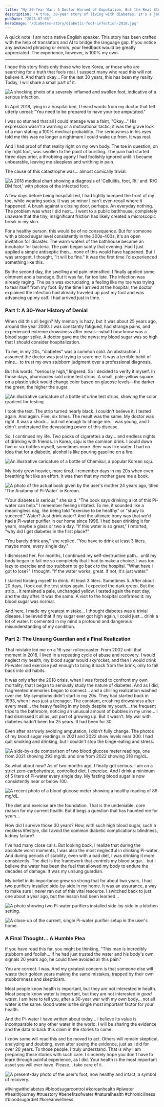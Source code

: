 ```yaml
---
title: "My 30-Year War: A Doctor Warned of Amputation, But the Real Story Began in a Bathhouse"
description: "A true, 30-year story of living with diabetes. It's a journey of regret, discovery, and a surprising guardian that protected me from the worst. This is a lesson I learned the hard way..."
pubDate: "2025-07-08"
heroImage: '/diabetes-story/diabetic-foot-infection-2018.jpg'
---
```


A quick note: I am not a native English speaker. This story has been crafted with the help of translators and AI to bridge the language gap. If you notice any awkward phrasing or errors, your feedback would be greatly appreciated. The experience, however, is 100% my own.

***

I hope this story finds only those who love Korea, or those who are searching for a truth that feels real. I suspect many who read this will not believe it. And that’s okay... For the last 30 years, this has been my reality. Today, I will share a small part of it.

![A shocking photo of a severely inflamed and swollen foot, indicative of a serious infection.](/diabetes-story/diabetic-foot-infection-2018.jpg "The 2018 photo of my foot, on the verge of amputation.")

In April 2018, lying in a hospital bed, I heard words from my doctor that felt utterly unreal: "You need to be prepared to have your toe amputated."

I was so stunned that all I could manage was a faint, "Okay..." His expression wasn't a warning or a motivational tactic; it was the grave look of a man stating a 100% medical probability. The seriousness in his eyes told me this was no longer a nightmare I could wake up from. It was real.

And I had proof of that reality right on my own body. The toe in question, on my right foot, was swollen to the point of bursting. The pain had started three days prior, a throbbing agony I had foolishly ignored until it became unbearable, leaving me sleepless and writhing in pain.

The cause of this catastrophe was... almost comically trivial.

![A 2018 medical chart showing a diagnosis of 'Cellulitis, foot, Rt.' and 'R/O DM foot,' with photos of the infected foot.](/diabetes-story/medical-chart-cellulitis-diagnosis-2018.jpg "The official diagnosis: Cellulitis and Diabetic Foot. The cause was a tiny, unnoticed scrape.")

A few days before being hospitalized, I had lightly bumped the front of my toe, while wearing socks. It was so minor I can't even recall where it happened. A brush against a closing door, perhaps. An everyday nothing. The problem was what I did next... I went to a public bathhouse, completely unaware that the tiny, insignificant friction had likely created a microscopic break in my skin.

For a healthy person, this would be of no consequence. But for someone with a blood sugar level consistently in the 300s-400s, it's an open invitation for disaster. The warm waters of the bathhouse became an incubator for bacteria. The pain began subtly that evening. Had I just applied a simple antiseptic then... none of this would have happened. But I was arrogant. I thought, "It will be fine." It was the first time I'd experienced something like this.

By the second day, the swelling and pain intensified. I finally applied some ointment and a bandage. But it was far, far too late. The infection was already raging. The pain was excruciating, a feeling like my toe was trying to tear itself from my foot. By the time I arrived at the hospital, the doctor explained the infection had already traveled up past my foot and was advancing up my calf. I had arrived just in time.

### Part 1: A 30-Year History of Denial

When did this all begin? My memory is hazy, but it was about 25 years ago, around the year 2000. I was constantly fatigued, had strange pains, and experienced extreme drowsiness after meals—what I now know was a blood sugar spike. A doctor gave me the news: my blood sugar was so high that I should consider hospitalization.

To me, in my 20s, "diabetes" was a common cold. An abstraction. I assumed the doctor was just trying to scare me. It was a terrible habit of mine... to trust my own stubborn judgment over a professional diagnosis.

But his words, "seriously high," lingered. So I decided to verify it myself. In those days, pharmacies sold urine test strips. A small, pale-yellow square on a plastic stick would change color based on glucose levels—the darker the green, the higher the sugar.

![An illustrative caricature of a bottle of urine test strips, showing the color gradient for testing.](/diabetes-story/urine-test-strips-for-diabetes-illustration.jpg "The simple tool I used to confirm my harsh reality: a bottle of litmus test strips.")

I took the test. The strip turned nearly black. I couldn't believe it. I tested again. And again. Five, six times. The result was the same. My doctor was right. It was a shock... but not enough to change me. I was young, and I didn't understand the devastating power of this disease.

So, I continued my life. Two packs of cigarettes a day... and endless nights of drinking with friends. In Korea, soju is the common drink. I could down five or six bottles myself, sometimes more. Beer was like water. I had no idea that for a diabetic, alcohol is like pouring gasoline on a fire.

![An illustrative caricature of a bottle of Chamisul, a popular Korean soju.](/diabetes-story/chamisul-soju-bottle-illustration.jpg "For me back then, soju was a constant companion, and a poison I didn't understand.")

My body grew heavier, more tired. I remember days in my 20s when even breathing felt like an effort. It was then that my mother gave me a book.

![A photo of the actual book given by the user's mother 24 years ago, titled 'The Anatomy of Pi-Water' in Korean.](/diabetes-story/pi-water-book-the-secret-of-pi-water.jpg "The book my mother gave me, 'The Anatomy of Pi-Water'.")

"Your diabetes is serious," she said. "The book says drinking a lot of this Pi-water can help." I remember feeling irritated. To me, it sounded like a meaningless nag, like being told "exercise to be healthy" or "study to succeed." Water? Just drink water? And the ultimate irony was that we'd had a Pi-water purifier in our home since 1996. I had been drinking it for years, maybe a glass or two a day. "If this water is so great," I retorted, "why did I get diabetes in the first place?"

"You barely drink any," she replied. "You have to drink at least 3 liters, maybe more, every single day."

I dismissed her. For months, I continued my self-destructive path... until my body began to fail me so completely that I had to make a choice. I was too lazy to exercise and too stubborn to go back to the hospital. "What have I got to lose?" I thought. "If the water works, great. If not, it's just water."

I started forcing myself to drink. At least 3 liters. Sometimes 5. After about 20 days, I took out the test strips again. I expected the dark green. But the strip... it remained a pale, unchanged yellow. I tested again the next day, and the day after. It was the same. A visit to the hospital confirmed it: my blood sugar was normal.

And here, I made my greatest mistake... I thought diabetes was a trivial disease. I believed that if my sugar ever got high again, I could just... drink a lot of water. It cemented in my mind a profound and dangerous misunderstanding of my condition.

### Part 2: The Unsung Guardian and a Final Realization

That mistake led me on a 16-year rollercoaster. From 2002 until that moment in 2018, I lived in a repeating cycle of abuse and recovery. I would neglect my health, my blood sugar would skyrocket, and then I would drink Pi-water and exercise just enough to bring it back from the brink, only to fall back into old habits.

It was only after the 2018 crisis, when I was forced to confront my own mortality, that I began to seriously study the nature of diabetes. And as I did, fragmented memories began to connect... and a chilling realization washed over me. My symptoms didn't start in my 20s. They had started back in 1993, when I was just a teenager. The constant, crushing drowsiness after every meal... the heavy feeling in my body despite my youth... the frequent trips to the bathroom, noticing an unusual amount of bubbles in my urine... I had dismissed it all as just part of growing up. But it wasn't. My war with diabetes hadn't been for 25 years. It had been for 30.

Even after narrowly avoiding amputation, I didn't fully change. The photos of my blood sugar readings in 2021 and 2022 show levels near 300. I had quit smoking and drinking, but I couldn't stop the binge-eating and stress.

![A side-by-side comparison of two blood glucose meter readings, one from 2021 showing 293 mg/dL and one from 2022 showing 318 mg/dL.](/diabetes-story/high-blood-sugar-readings-2021-2022.jpg "Proof of my continued neglect: blood sugar readings of 293 and 318, long after my 2018 crisis.")

So what about now? As of two months ago, I finally got serious. I am on a strict zero-carbohydrate, controlled diet. I exercise. And I drink a minimum of 5 liters of Pi-water every single day. My fasting blood sugar is now consistently near or below 100.

![A recent photo of a blood glucose meter showing a healthy reading of 89 mg/dL.](/diabetes-story/normal-fasting-blood-sugar-89-2025.jpg "My fasting blood sugar today, a result of strict discipline.")

The diet and exercise are the foundation. That is the undeniable, core reason for my current health. But it begs a question that has haunted me for years...

How did I survive those 30 years? How, with such high blood sugar, such a reckless lifestyle, did I avoid the common diabetic complications: blindness, kidney failure?

I've had many close calls. But looking back, I realize that during the absolute worst moments, I was also the most neglectful in drinking Pi-water. And during periods of stability, even with a bad diet, I was drinking it more consistently. The diet is the framework that controls my blood sugar... but I believe the water has been the fuel that allowed my body to endure the decades of damage. It was my unsung guardian.

My belief in its importance grew so strong that for about two years, I had two purifiers installed side-by-side in my home. It was an assurance, a way to make sure I never ran out of this vital resource. I switched back to just one about a year ago, but the lesson had been learned...

![A photo showing two Pi-water purifiers installed side-by-side in a kitchen setting.](/diabetes-story/two-pi-water-purifiers-in-use.jpg "At one point, my belief was so strong I had two purifiers running at once.")

![A close-up of the current, single Pi-water purifier setup in the user's home.](/diabetes-story/current-pi-water-purifier-setup.jpg "My current setup. A daily, non-negotiable part of my life.")

### A Final Thought... A Humble Plea

If you have read this far, you might be thinking, "This man is incredibly stubborn and foolish... if he had just trusted the water and his body's own signals 20 years ago, he could have avoided all this pain."

You are correct. I was. And my greatest concern is that someone else will waste their golden years making the same mistakes, trapped by their own stubbornness and skepticism.

Most people know health is important, but they are not interested in health. Most people know water is important, but they are not interested in *good water*. I am here to tell you, after a 30-year war with my own body... not all water is the same. Good water is the single most important factor for your health.

And the Pi-water I have written about today... I believe its value is incomparable to any other water in the world. I will be sharing the evidence and the data to back this claim in the stories to come.

I know some will read this and be moved to act. Others will remain skeptical, analyzing and doubting, even after seeing the evidence, just as I did for over 20 years. To those people, I truly understand. That is why I am preparing these stories with such care. I sincerely hope you don't have to learn through painful experience, as I did. Your health is the most important asset you will ever have. Please... take care of it.

![A present-day photo of the user's foot, now healthy and intact, a symbol of recovery.](/diabetes-story/present-day-foot-photo-2025.jpg "My foot today, thankfully intact. A reminder of a lesson learned over 30 long years.")

#livingwithdiabetes #bloodsugarcontrol #koreanhealth #piwater #healthjourney #truestory #benefitsofwater #naturalhealth #chronicillness #bloodsugardiet #koreanwellness